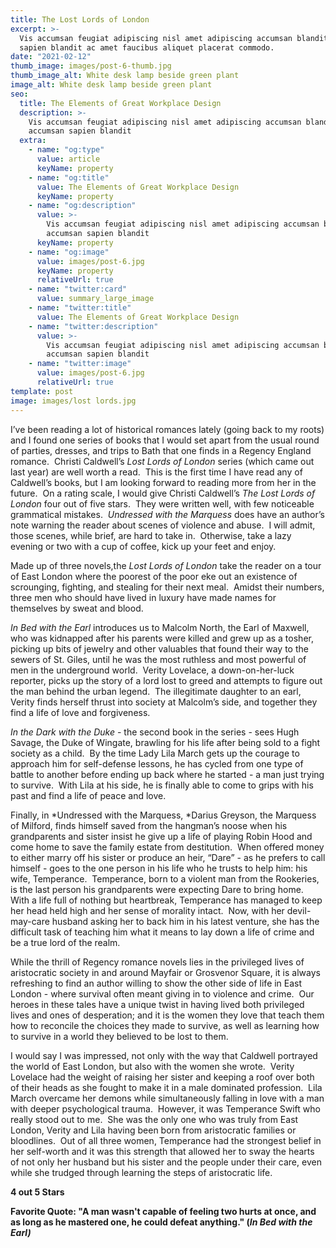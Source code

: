 ```yaml
---
title: The Lost Lords of London
excerpt: >-
  Vis accumsan feugiat adipiscing nisl amet adipiscing accumsan blandit accumsan
  sapien blandit ac amet faucibus aliquet placerat commodo.
date: "2021-02-12"
thumb_image: images/post-6-thumb.jpg
thumb_image_alt: White desk lamp beside green plant
image_alt: White desk lamp beside green plant
seo:
  title: The Elements of Great Workplace Design
  description: >-
    Vis accumsan feugiat adipiscing nisl amet adipiscing accumsan blandit
    accumsan sapien blandit
  extra:
    - name: "og:type"
      value: article
      keyName: property
    - name: "og:title"
      value: The Elements of Great Workplace Design
      keyName: property
    - name: "og:description"
      value: >-
        Vis accumsan feugiat adipiscing nisl amet adipiscing accumsan blandit
        accumsan sapien blandit
      keyName: property
    - name: "og:image"
      value: images/post-6.jpg
      keyName: property
      relativeUrl: true
    - name: "twitter:card"
      value: summary_large_image
    - name: "twitter:title"
      value: The Elements of Great Workplace Design
    - name: "twitter:description"
      value: >-
        Vis accumsan feugiat adipiscing nisl amet adipiscing accumsan blandit
        accumsan sapien blandit
    - name: "twitter:image"
      value: images/post-6.jpg
      relativeUrl: true
template: post
image: images/lost lords.jpg
---
```


I’ve been reading a lot of historical romances lately (going back to my roots) and I found one series of books that I would set apart from the usual round of parties, dresses, and trips to Bath that one finds in a Regency England romance.  Christi Caldwell’s _Lost Lords of London_ series (which came out last year) are well worth a read.  This is the first time I have read any of Caldwell’s books, but I am looking forward to reading more from her in the future.  On a rating scale, I would give Christi Caldwell’s _The_ _Lost Lords of London_ four out of five stars.  They were written well, with few noticeable grammatical mistakes.  _Undressed with the Marquess_ does have an author’s note warning the reader about scenes of violence and abuse.  I will admit, those scenes, while brief, are hard to take in.  Otherwise, take a lazy evening or two with a cup of coffee, kick up your feet and enjoy.

Made up of three novels,the _Lost Lords of London_ take the reader on a tour of East London where the poorest of the poor eke out an existence of scrounging, fighting, and stealing for their next meal.  Amidst their numbers, three men who should have lived in luxury have made names for themselves by sweat and blood.

_In Bed with the Earl_ introduces us to Malcolm North, the Earl of Maxwell, who was kidnapped after his parents were killed and grew up as a tosher, picking up bits of jewelry and other valuables that found their way to the sewers of St. Giles, until he was the most ruthless and most powerful of men in the underground world.  Verity Lovelace, a down-on-her-luck reporter, picks up the story of a lord lost to greed and attempts to figure out the man behind the urban legend.  The illegitimate daughter to an earl, Verity finds herself thrust into society at Malcolm’s side, and together they find a life of love and forgiveness.

_In the Dark with the Duke_ - the second book in the series - sees Hugh Savage, the Duke of Wingate, brawling for his life after being sold to a fight society as a child.  By the time Lady Lila March gets up the courage to approach him for self-defense lessons, he has cycled from one type of battle to another before ending up back where he started - a man just trying to survive.  With Lila at his side, he is finally able to come to grips with his past and find a life of peace and love.

Finally, in *Undressed with the Marquess, *Darius Greyson, the Marquess of Milford, finds himself saved from the hangman’s noose when his grandparents and sister insist he give up a life of playing Robin Hood and come home to save the family estate from destitution.  When offered money to either marry off his sister or produce an heir, “Dare” - as he prefers to call himself - goes to the one person in his life who he trusts to help him: his wife, Temperance.  Temperance, born to a violent man from the Rookeries, is the last person his grandparents were expecting Dare to bring home.  With a life full of nothing but heartbreak, Temperance has managed to keep her head held high and her sense of morality intact.  Now, with her devil-may-care husband asking her to back him in his latest venture, she has the difficult task of teaching him what it means to lay down a life of crime and be a true lord of the realm.

While the thrill of Regency romance novels lies in the privileged lives of aristocratic society in and around Mayfair or Grosvenor Square, it is always refreshing to find an author willing to show the other side of life in East London - where survival often meant giving in to violence and crime.  Our heroes in these tales have a unique twist in having lived both privileged lives and ones of desperation; and it is the women they love that teach them how to reconcile the choices they made to survive, as well as learning how to survive in a world they believed to be lost to them.

I would say I was impressed, not only with the way that Caldwell portrayed the world of East London, but also with the women she wrote.  Verity Lovelace had the weight of raising her sister and keeping a roof over both of their heads as she fought to make it in a male dominated profession.  Lila March overcame her demons while simultaneously falling in love with a man with deeper psychological trauma.  However, it was Temperance Swift who really stood out to me.  She was the only one who was truly from East London, Verity and Lila having been born from aristocratic families or bloodlines.  Out of all three women, Temperance had the strongest belief in her self-worth and it was this strength that allowed her to sway the hearts of not only her husband but his sister and the people under their care, even while she trudged through learning the steps of aristocratic life.

**4 out 5 Stars**

**Favorite Quote: "A man wasn't capable of feeling two hurts at once, and as long as he mastered one, he could defeat anything." (_In Bed with the Earl)_**
